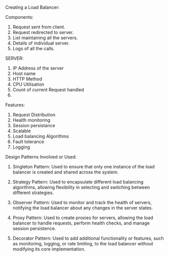 Creating a Load Balancer:


Components:
1. Request sent from client.
2. Request redirected to server.
3. List maintaining all the servers.
4. Details of individual server.
5. Logs of all the calls.



SERVER:
1. IP Address of the server
2. Host name
3. HTTP Method
4. CPU Utilisation
5. Count of current Request handled
6. 



Features:
1. Request Distribution
2. Health monitoring
3. Session persistance
4. Scalable
5. Load balancing Algorithms
6. Fault tolerance
7. Logging


Design Patterns Involved or Used:

1. Singleton Pattern: Used to ensure that only one instance of the load balancer is created and shared across the system.

2. Strategy Pattern: Used to encapsulate different load balancing algorithms, allowing flexibility in selecting and switching between different strategies.

3. Observer Pattern: Used to monitor and track the health of servers, notifying the load balancer about any changes in the server states.

4. Proxy Pattern: Used to create proxies for servers, allowing the load balancer to handle requests, perform health checks, and manage session persistence.

5. Decorator Pattern: Used to add additional functionality or features, such as monitoring, logging, or rate limiting, to the load balancer without modifying its core implementation.